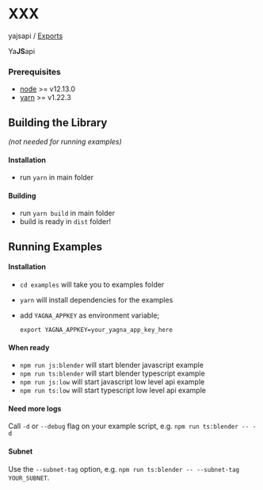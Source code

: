 # XXX

yajsapi / [Exports](yajsapi.md)

Ya**JS**api

### Prerequisites

* [node](https://nodejs.org/en/) &gt;= v12.13.0
* [yarn](https://classic.yarnpkg.com/en/docs/install/) &gt;= v1.22.3

## Building the Library

_\(not needed for running examples\)_

#### Installation

* run `yarn` in main folder

#### Building

* run `yarn build` in main folder
* build is ready in `dist` folder!

## Running Examples

#### Installation

* `cd examples`         will take you to examples folder
* `yarn`                will install dependencies for the examples
* add `YAGNA_APPKEY` as environment variable;

  ```text
  export YAGNA_APPKEY=your_yagna_app_key_here
  ```

#### When ready

* `npm run js:blender`  will start blender javascript example
* `npm run ts:blender`  will start blender typescript example
* `npm run js:low`      will start javascript low level api example
* `npm run ts:low`      will start typescript low level api example

#### Need more logs

Call `-d` or `--debug` flag on your example script, e.g. `npm run ts:blender -- -d`

#### Subnet

Use the `--subnet-tag` option, e.g. `npm run ts:blender -- --subnet-tag YOUR_SUBNET`.


